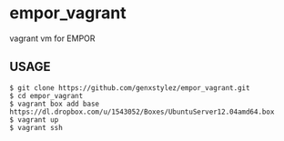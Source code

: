 empor_vagrant
=============

vagrant vm for EMPOR

## USAGE
    $ git clone https://github.com/genxstylez/empor_vagrant.git
    $ cd empor_vagrant
    $ vagrant box add base https://dl.dropbox.com/u/1543052/Boxes/UbuntuServer12.04amd64.box
    $ vagrant up
    $ vagrant ssh
